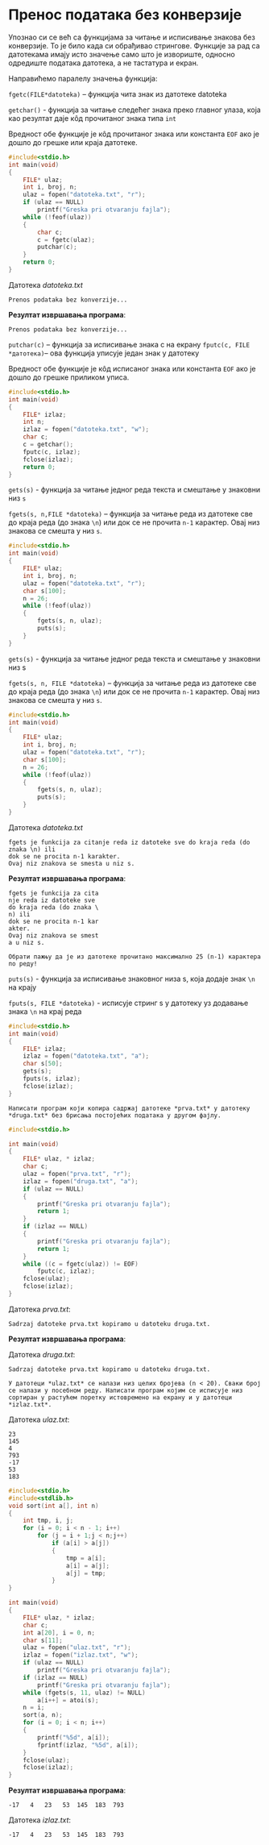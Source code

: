 # Пренос података без конверзије

Упознао си се већ са функцијама за читање и исписивање знакова без конверзије. То је било када си обрађивао стрингове. Функције за рад са датотекама имају исто значење само што је извориште, односно одредиште података датотека, а не тастатура и екран.

Направићемо паралелу значења функција:

`fgetc(FILE*datoteka)` – функција чита знак из датотеке datoteka

`getchar()` - функција за читање следећег знака преко главног улаза, која као резултат даје кôд прочитаног знака типа `int`

Вредност обе функције је кôд прочитаног знака или константа `EOF` ако је дошло до грешке или краја датотеке.

```c
#include<stdio.h>
int main(void)
{
    FILE* ulaz;
    int i, broj, n;
    ulaz = fopen("datoteka.txt", "r");
    if (ulaz == NULL)
        printf("Greska pri otvaranju fajla");
    while (!feof(ulaz))
    {
        char c;
        c = fgetc(ulaz);
        putchar(c);
    }
    return 0;
}
```

Датотека *datoteka.txt*

```text
Prenos podataka bez konverzije...
```

**Резултат извршавања програма**:

```text
Prenos podataka bez konverzije...
```

`putchar(c)` – функција за исписивање знака с на екрану
`fputc(с, FILE *датотека)`– ова функција уписује један знак у датотеку

Вредност обе функције је кôд исписаног знака или константа `EOF` ако је дошло до грешке приликом уписа.

```c
#include<stdio.h>
int main(void)
{
    FILE* izlaz;
    int n;
    izlaz = fopen("datoteka.txt", "w");
    char c;
    c = getchar();
    fputc(c, izlaz);
    fclose(izlaz);
    return 0;
}
```

`gets(s)` - функција за читање једног реда текста и смештање у знаковни низ `s`

`fgets(s, n,FILE *datoteka)` – функција за читање реда из датотеке све до краја реда (до знака `\n`) или док се не прочита `n-1` карактер. Овај низ знакова се смешта у низ `s`. 

```c
#include<stdio.h> 
int main(void)
{
    FILE* ulaz;
    int i, broj, n;
    ulaz = fopen("datoteka.txt", "r");
    char s[100];
    n = 26;
    while (!feof(ulaz))
    {
        fgets(s, n, ulaz);
        puts(s);
    }
}
```

`gets(s)` - функција за читање једног реда текста и смештање у знаковни низ s

`fgets(s, n, FILE *datoteka)` – функција за читање реда из датотеке све до краја реда (до знака `\n`) или док се не прочита `n-1` карактер. Овај низ знакова се смешта у низ `s`. 

```c
#include<stdio.h> 
int main(void)
{
    FILE* ulaz;
    int i, broj, n;
    ulaz = fopen("datoteka.txt", "r");
    char s[100];
    n = 26;
    while (!feof(ulaz))
    {
        fgets(s, n, ulaz);
        puts(s);
    }
}
```

Датотека *datoteka.txt*

```text
fgets je funkcija za citanje reda iz datoteke sve do kraja reda (do znaka \n) ili 
dok se ne procita n-1 karakter. 
Ovaj niz znakova se smesta u niz s.

```

**Резултат извршавања програма**:

```text
fgets je funkcija za cita
nje reda iz datoteke sve
do kraja reda (do znaka \
n) ili
dok se ne procita n-1 kar
akter.
Ovaj niz znakova se smest
a u niz s.
```

```{infonote}
Обрати пажњу да је из датотеке прочитано максимално 25 (n-1) карактера по реду!
```

`puts(s)` - функција за исписивање знаковног низа s, која додаје знак `\n` на крају

`fputs(s, FILE *datoteka)` - исписује стринг s у датотеку уз додавање знака `\n` на крај реда


```c
#include<stdio.h>
int main(void)
{
    FILE* izlaz;
    izlaz = fopen("datoteka.txt", "a");
    char s[50];
    gets(s);
    fputs(s, izlaz);
    fclose(izlaz);
}
```

```{questionnote}
Написати програм који копира садржај датотеке *prva.txt* у датотеку *druga.txt* без брисања постојећих података у другом фајлу.
```

```c
#include<stdio.h>

int main(void)
{
    FILE* ulaz, * izlaz;
    char c;
    ulaz = fopen("prva.txt", "r");
    izlaz = fopen("druga.txt", "a");
    if (ulaz == NULL)
    {
        printf("Greska pri otvaranju fajla");
        return 1;
    }
    if (izlaz == NULL)
    {
        printf("Greska pri otvaranju fajla");
        return 1;
    }
    while ((c = fgetc(ulaz)) != EOF)
        fputc(c, izlaz);
    fclose(ulaz);
    fclose(izlaz);
}
```

Датотека *prva.txt*:

```text
Sadrzaj datoteke prva.txt kopiramo u datoteku druga.txt.
```

**Резултат извршавања програма**:

Датотека *druga.txt*:

```text
Sadrzaj datoteke prva.txt kopiramo u datoteku druga.txt.
```

```{questionnote}
У датотеци *ulaz.txt* се налази низ целих бројева (n < 20). Сваки број се налази у посебном реду. Написати програм којим се исписује низ сортиран у растућем поретку истовремено на екрану и у датотеци *izlaz.txt*.
```

Датотека *ulaz.txt*:

```text
23
145
4
793
-17
53
183
```

```c
#include<stdio.h>
#include<stdlib.h>
void sort(int a[], int n)
{
    int tmp, i, j;
    for (i = 0; i < n - 1; i++)
        for (j = i + 1;j < n;j++)
            if (a[i] > a[j])
            {
                tmp = a[i];
                a[i] = a[j];
                a[j] = tmp;
            }
}

int main(void)
{
    FILE* ulaz, * izlaz;
    char c;
    int a[20], i = 0, n;
    char s[11];
    ulaz = fopen("ulaz.txt", "r");
    izlaz = fopen("izlaz.txt", "w");
    if (ulaz == NULL)
        printf("Greska pri otvaranju fajla");
    if (izlaz == NULL)
        printf("Greska pri otvaranju fajla");
    while (fgets(s, 11, ulaz) != NULL)
        a[i++] = atoi(s);
    n = i;
    sort(a, n);
    for (i = 0; i < n; i++)
    {
        printf("%5d", a[i]);
        fprintf(izlaz, "%5d", a[i]);
    }
    fclose(ulaz);
    fclose(izlaz);
}

```

**Резултат извршавања програма**:

```text
-17   4   23   53  145  183  793
```

Датотека *izlaz.txt*:

```text
-17   4   23   53  145  183  793
```






